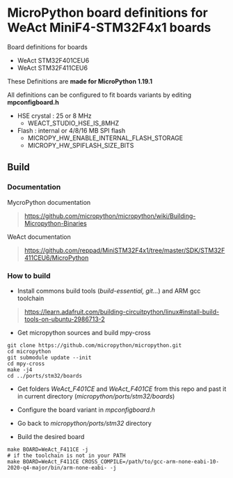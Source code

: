 # MicroPython board definitions for WeAct MiniF4-STM32F4x1 boards

Board definitions for boards
* WeAct STM32F401CEU6
* WeAct STM32F411CEU6

These Definitions are **made for MicroPython 1.19.1**

All definitions can be configured to fit boards variants by editing **mpconfigboard.h**
* HSE crystal : 25 or 8 MHz
    * WEACT_STUDIO_HSE_IS_8MHZ
* Flash : internal or 4/8/16 MB SPI flash
    * MICROPY_HW_ENABLE_INTERNAL_FLASH_STORAGE
    * MICROPY_HW_SPIFLASH_SIZE_BITS


## Build

### Documentation

MycroPython documentation
> https://github.com/micropython/micropython/wiki/Building-Micropython-Binaries

WeAct documentation
> https://github.com/reppad/MiniSTM32F4x1/tree/master/SDK/STM32F411CEU6/MicroPython

### How to build

* Install commons build tools (*build-essential, git...*) and ARM gcc toolchain
> https://learn.adafruit.com/building-circuitpython/linux#install-build-tools-on-ubuntu-2986713-2


* Get micropython sources and build mpy-cross
```
git clone https://github.com/micropython/micropython.git
cd micropython
git submodule update --init
cd mpy-cross
make -j4
cd ../ports/stm32/boards
```

* Get folders *WeAct_F401CE* and *WeAct_F401CE* from this repo and past it in current directory (*micropython/ports/stm32/boards*)

* Configure the board variant in *mpconfigboard.h*

* Go back to *micropython/ports/stm32* directory

* Build the desired board
```
make BOARD=WeAct_F411CE -j
# if the toolchain is not in your PATH
make BOARD=WeAct_F411CE CROSS_COMPILE=/path/to/gcc-arm-none-eabi-10-2020-q4-major/bin/arm-none-eabi- -j
```
